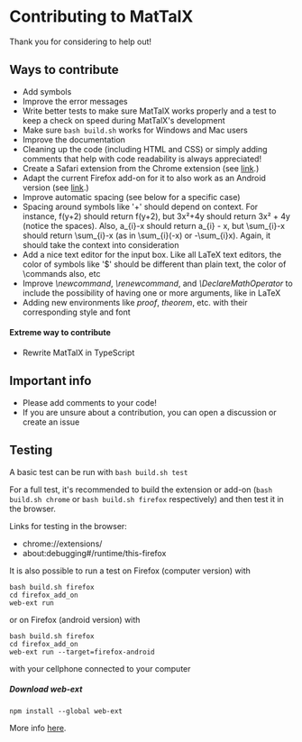 # Contributing to MatTalX

Thank you for considering to help out!

## Ways to contribute

- Add symbols
- Improve the error messages
- Write better tests to make sure MatTalX works properly and a test to keep a check on speed during MatTalX's development
- Make sure `bash build.sh` works for Windows and Mac users
- Improve the documentation
- Cleaning up the code (including HTML and CSS) or simply adding comments that help with code readability is always appreciated!
- Create a Safari extension from the Chrome extension (see <a href="https://developer.apple.com/documentation/safariservices/safari_web_extensions/converting_a_web_extension_for_safari" target="_blank">link</a>.)
- Adapt the current Firefox add-on for it to also work as an Android version (see <a href="https://extensionworkshop.com/documentation/develop/developing-extensions-for-firefox-for-android/" target="_blank">link</a>.)
- Improve automatic spacing (see below for a specific case)
- Spacing around symbols like '+' should depend on context. For instance, f(y+2) should return f(y+2), but 3x²+4y should return 3x² + 4y (notice the spaces). Also, a_{i}-x should return a_{i} - x, but \sum_{i}-x should return \sum_{i}-x (as in \sum_{i}(-x) or -\sum_{i}x). Again, it should take the context into consideration
- Add a nice text editor for the input box. Like all LaTeX text editors, the color of symbols like '$' should be different than plain text, the color of \commands also, etc
- Improve *\newcommand*, *\renewcommand*, and *\DeclareMathOperator* to include the possibility of having one or more arguments, like in LaTeX
- Adding new environments like *proof*, *theorem*, etc. with their corresponding style and font

#### Extreme way to contribute

- Rewrite MatTalX in TypeScript

## Important info

- Please add comments to your code!
- If you are unsure about a contribution, you can open a discussion or create an issue

## Testing

A basic test can be run with `bash build.sh test`

For a full test, it's recommended to build the extension or add-on (`bash build.sh chrome` or `bash build.sh firefox` respectively) and then test it in the browser.

Links for testing in the browser:
* chrome://extensions/
* about:debugging#/runtime/this-firefox

It is also possible to run a test on Firefox (computer version) with  
``` 
bash build.sh firefox
cd firefox_add_on
web-ext run
```
or on Firefox (android version) with
``` 
bash build.sh firefox
cd firefox_add_on
web-ext run --target=firefox-android
``` 
with your cellphone connected to your computer

##### Download web-ext

`npm install --global web-ext`


More info <a href="https://extensionworkshop.com/documentation/develop/getting-started-with-web-ext/" target="_blank">here</a>.